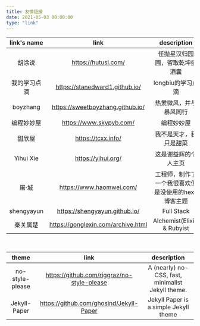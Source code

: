 ```yaml
---
title: 友情链接
date: 2021-05-03 00:00:00
type: "link"
---
```


|   link's name    |               link               |           description            |
|:----------------:|:--------------------------------:|:--------------------------------:|
|       胡涂说        |       https://hutusi.com/        |         任抛星汉归园圃，留取乾坤盛酒囊          |
|      我的学习点滴      |  https://stanedward1.github.io/  |           longbiu的学习点滴           |
|     boyzhang     | https://sweetboyzhang.github.io/ |           热爱微风，并与暴风同行            |
|      编程妙妙屋       |     https://www.skypyb.com/      |              编程妙妙屋               |
|       甜欣屋        |        https://tcxx.info/        |           我不是天才，我只是甜菜            |
|    Yihui Xie     |        https://yihui.org/        |            这是谢益辉的个人主页            |
|       屠·城        |     https://www.haomwei.com/     |   工程师，制作了一个我很喜欢但是没使用的hexo博客主题    |
|         shengyayun         |  https://shengyayun.github.io/   |            Full Stack            |
|         秦关属楚         |                 https://gonglexin.com/archive.html                 |                 Alchemist(Elixir) & Rubyist                 |

<br>

|        theme                                                |               link               |                    description                     |
| :----------: | :------------------------------: | :------------------------------------------------: |
| no-style-please | https://github.com/riggraz/no-style-please | A (nearly) no-CSS, fast, minimalist Jekyll theme. |
| Jekyll-Paper      | https://github.com/ghosind/Jekyll-Paper | Jekyll Paper is a simple Jekyll theme             |
